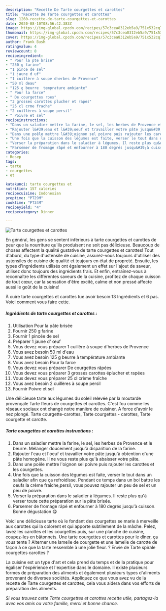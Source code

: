 ```yaml
---
description: "Recette De Tarte courgettes et carottes"
title: "Recette De Tarte courgettes et carottes"
slug: 1260-recette-de-tarte-courgettes-et-carottes
date: 2020-08-10T08:56:42.383Z
image: https://img-global.cpcdn.com/recipes/57c3cea8312eb5a9/751x532cq70/tarte-courgettes-et-carottes-photo-principale-de-la-recette.jpg
thumbnail: https://img-global.cpcdn.com/recipes/57c3cea8312eb5a9/751x532cq70/tarte-courgettes-et-carottes-photo-principale-de-la-recette.jpg
cover: https://img-global.cpcdn.com/recipes/57c3cea8312eb5a9/751x532cq70/tarte-courgettes-et-carottes-photo-principale-de-la-recette.jpg
author: Frank Bush
ratingvalue: 4
reviewcount: 8
recipeingredient:
- " Pour la pte brise"
- "250 g farine"
- "1 pince de sel"
- "1 jaune d uf"
- "1 cuillère à soupe dherbes de Provence"
- "50 ml deau"
- "125 g beurre  temprature ambiante"
- " Pour la farce"
- " De courgettes rpes"
- "3 grosses carottes plucher et rapes"
- "25 cl crme frache"
- "2 cuillères à soupe persil"
- " Poivre et sel"
recipeinstructions:
- "Dans un saladier mettre la farine, le sel, les herbes de Provence et le beurre. Mélanger doucement jusqu&#39;à disparition de la farine."
- "Rajouter l&#39;eau et l&#39;oeuf et travailler votre pâte jusqu&#39;à obtention d&#39;une pâte homogène. Il ne vous reste plus qu&#39;à abaisser votre pâte."
- "Dans une poêle mettre l&#39;oignon sel poivre puis rajouter les carottes et les courgettes."
- "Une fois que la cuisson des légumes est faite, verser le tout dans un saladier afin que ça refroidisse. Pendant ce temps dans un bol battre les oeufs la crème fraîche,persil, vous pouvez rajouter un peu de sel et un peu de poivre."
- "Verser la préparation dans le saladier à légumes. Il reste plus qu&#39;à verser toute cette préparation sur la pâte brisée."
- "Parsemer de fromage râpé et enfourner à 180 degrés jusqu&#39;à cuisson. Bonne dégustation 😋"
categories:
- Resep
tags:
- tarte
- courgettes
- et

katakunci: tarte courgettes et 
nutrition: 157 calories
recipecuisine: Indonesian
preptime: "PT29M"
cooktime: "PT34M"
recipeyield: "4"
recipecategory: Dinner

---
```



![Tarte courgettes et carottes](https://img-global.cpcdn.com/recipes/57c3cea8312eb5a9/751x532cq70/tarte-courgettes-et-carottes-photo-principale-de-la-recette.jpg)

En général, les gens se sentent inférieurs à tarte courgettes et carottes de peur que la nourriture qu'ils produisent ne soit pas délicieuse. Beaucoup de choses affectent la qualité gustative de tarte courgettes et carottes! Tout d'abord, du type d'ustensile de cuisine, assurez-vous toujours d'utiliser des ustensiles de cuisine de qualité et toujours en état de propreté. Ensuite, les types d'ingrédients utilisés ont également un effet sur l'ajout de saveur, utilisez donc toujours des ingrédients frais. Et enfin, entraînez-vous à reconnaître les différentes saveurs de la cuisine, profitez de chaque cuisson de tout cœur, car la sensation d'être excité, calme et non pressé affecte aussi le goût de la cuisine!

<!--inarticleads1-->

À cuire tarte courgettes et carottes tue avoir besoin 13 Ingrédients et 6 pas. Voici comment vous faire cette.

##### Ingrédients de tarte courgettes et carottes :

1. Utilisation  Pour la pâte brisée
1. Fournir 250 g farine
1. Fournir 1 pincée de sel
1. Préparer 1 jaune d&#39; œuf
1. Vous devez vous préparer 1 cuillère à soupe d&#39;herbes de Provence
1. Vous avez besoin 50 ml d&#39;eau
1. Vous avez besoin 125 g beurre à température ambiante
1. Vous avez besoin  Pour la farce
1. Vous devez vous préparer  De courgettes râpées
1. Vous devez vous préparer 3 grosses carottes éplucher et rapées
1. Vous devez vous préparer 25 cl crème fraîche
1. Vous avez besoin 2 cuillères à soupe persil
1. Fournir  Poivre et sel


Une délicieuse tarte aux légumes du soleil relevée par la moutarde provençale Tarte fleurs de courgettes et carottes. C&#39;est fou comme les réseaux sociaux ont changé notre manière de cuisiner. A force d&#39;avoir le nez plongé. Tarte courgette-carottes, Tarte courgettes - carottes, Tarte courgette et carotte. 

<!--inarticleads2-->

##### Tarte courgettes et carottes instructions :

1. Dans un saladier mettre la farine, le sel, les herbes de Provence et le beurre. Mélanger doucement jusqu&#39;à disparition de la farine.
1. Rajouter l&#39;eau et l&#39;oeuf et travailler votre pâte jusqu&#39;à obtention d&#39;une pâte homogène. Il ne vous reste plus qu&#39;à abaisser votre pâte.
1. Dans une poêle mettre l&#39;oignon sel poivre puis rajouter les carottes et les courgettes.
1. Une fois que la cuisson des légumes est faite, verser le tout dans un saladier afin que ça refroidisse. Pendant ce temps dans un bol battre les oeufs la crème fraîche,persil, vous pouvez rajouter un peu de sel et un peu de poivre.
1. Verser la préparation dans le saladier à légumes. Il reste plus qu&#39;à verser toute cette préparation sur la pâte brisée.
1. Parsemer de fromage râpé et enfourner à 180 degrés jusqu&#39;à cuisson. Bonne dégustation 😋


Voici une délicieuse tarte où le fondant des courgettes se marie à merveille aux carottes qui la colorent et qui apporte subtilement de la mâche. Pelez, lavez les carottes et les courgettes puis, sur une planche de cuisine, coupez-les en bâtonnets. Une tarte courgettes et carottes pour le dîner, ça vous tente ? Alterner une lamelle de courgette et une lamelle de carotte de façon à ce que la tarte ressemble à une jolie fleur. ? Envie de Tarte spirale courgettes carottes ? 

<!--inarticleads1-->

<p>
La cuisine est un type d'art et cela prend du temps et de la pratique pour égaliser l'expérience et l'expertise dans le domaine. Il existe plusieurs formes de préparation des aliments et également plusieurs types d'aliments provenant de diverses sociétés. Appliquez ce que vous avez vu de la recette de Tarte courgettes et carottes, cela vous aidera dans vos efforts de préparation des aliments.
</p>

<p>
<i>Si vous trouvez cette Tarte courgettes et carottes recette utile, partagez-la avec vos amis ou votre famille, merci et bonne chance.</i>
</p>
